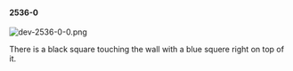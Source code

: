 #### 2536-0
![dev-2536-0-0.png](https://github.com/lil-lab/nlvr/raw/master/nlvr/dev/images/0/dev-2536-0-0.png "dev-2536-0-0.png")

There is a black square touching the wall with a blue squere right on top of it.